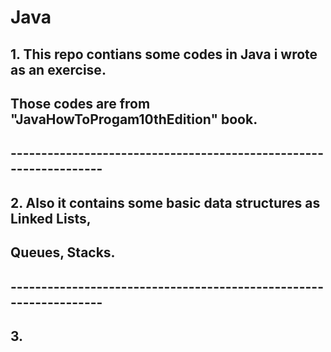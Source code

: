 # Java
## 1. This repo contians some codes in Java i wrote as an exercise.
##    Those codes are from "JavaHowToProgam10thEdition" book.
## ------------------------------------------------------------------
## 
## 2. Also it contains some basic data structures as Linked Lists,
##    Queues, Stacks.
## ------------------------------------------------------------------
## 
## 3.
##
## 